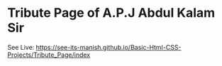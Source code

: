 # Tribute Page of A.P.J Abdul Kalam Sir

See Live: https://see-its-manish.github.io/Basic-Html-CSS-Projects/Tribute_Page/index
